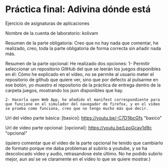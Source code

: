 # Práctica final: Adivina dónde está

Ejercicio de asignaturas de aplicaciones

Nombre de la cuenta de laboratorio: kolivam

Resumen de la parte obligatoria: Creo que no hay nada que comentar, he realizado, creo, toda la parte obligatoria de forma correcta sin añadir nada más.

Resumen de la parte opcional: He realizado dos opciones:
    1- Permitir seleccionar un repositorio GitHub del que se leerán los juegos disponibles en él: Cómo he explicado en el vídeo, no se permite al usuario meter el repositorio de github que quiere ver, sino que por defecto al pulsarme en ese botón, yo muestro el repositorio de la práctica de entrega dentro de la carpeta juegos, mostrando los json disponibles que hay.
    
    2- Hacerla open Web App, he añadido el manifest correspondiente para que funcione en el simulador del navegador de firefox, y en el vídeo se prueba como funciona, creo que no tengo mucho más que decir.
    
    
Url del vídeo parte básica: [basico]: https://youtu.be/-C7D1lbcGfs "basico"


Url de video parte opcional: [opcional]: https://youtu.be/LpoGcay1d9c "opcional"

(quiero comentar que el vídeo de la parte opcional he tenido que cambiarlo de formato porque me daba problemas al subirlo a youtube, y se ha descolocado vídeo y audio, retrasandose éste último. No he podido subirlo mejor, aun así se ve claramente en el vídeo lo que se quiere mostrar.)
